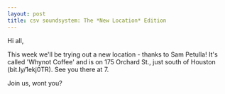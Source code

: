 ```yaml
---
layout: post
title: csv soundsystem: The *New Location* Edition
---
```



Hi all,

This week we'll be trying out a new location - thanks to Sam Petulla!  It's called 'Whynot Coffee' and is on 175 Orchard St., just south of Houston (bit.ly/1ekj0TR).  See you there at 7.

Join us, wont you?